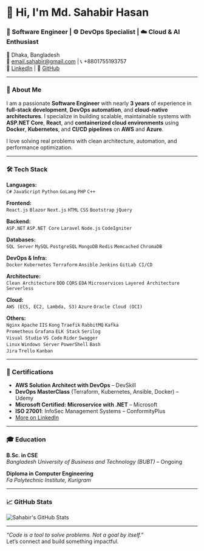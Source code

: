 # 👋 Hi, I'm Md. Sahabir Hasan

### 🚀 Software Engineer | ⚙️ DevOps Specialist | ☁️ Cloud & AI Enthusiast  
📍 Dhaka, Bangladesh  
📧 email.sahabir@gmail.com | 📞 +8801755193757  
🔗 [LinkedIn](https://www.linkedin.com/in/saim-sahabir/) | 🐙 [GitHub](https://github.com/saim-sahabir)

---

### 🧭 About Me

I am a passionate **Software Engineer** with nearly **3 years** of experience in **full-stack development**, **DevOps automation**, and **cloud-native architectures**. I specialize in building scalable, maintainable systems with **ASP.NET Core**, **React**, and **containerized cloud environments** using **Docker**, **Kubernetes**, and **CI/CD pipelines** on **AWS** and **Azure**.

I love solving real problems with clean architecture, automation, and performance optimization.

---

### 🛠️ Tech Stack

**Languages:**  
`C#` `JavaScript` `Python` `GoLang` `PHP` `C++`

**Frontend:**  
`React.js` `Blazor` `Next.js` `HTML` `CSS` `Bootstrap` `jQuery`

**Backend:**  
`ASP.NET` `ASP.NET Core` `Laravel` `Node.js` `CodeIgniter`

**Databases:**  
`SQL Server` `MySQL` `PostgreSQL` `MongoDB` `Redis` `Memcached` `ChromaDB`

**DevOps & Infra:**  
`Docker` `Kubernetes` `Terraform` `Ansible` `Jenkins` `GitLab CI/CD`

**Architecture:**  
`Clean Architecture` `DDD` `CQRS` `EDA` `Microservices` `Layered Architecture` `Serverless`

**Cloud:**  
`AWS (ECS, EC2, Lambda, S3)` `Azure` `Oracle Cloud (OCI)`

**Others:**  
`Nginx` `Apache` `IIS` `Kong` `Traefik` `RabbitMQ` `Kafka`  
`Prometheus` `Grafana` `ELK Stack` `Serilog`  
`Visual Studio` `VS Code` `Rider` `Swagger`  
`Linux` `Windows Server` `PowerShell` `Bash`  
`Jira` `Trello` `Kanban`

---


### 📜 Certifications

- **AWS Solution Architect with DevOps** – DevSkill  
- **DevOps MasterClass** (Terraform, Kubernetes, Ansible, Docker) – Udemy  
- **Microsoft Certified: Microservice with .NET** – Microsoft  
- **ISO 27001**: InfoSec Management Systems – ConformityPlus  
- [More on LinkedIn](https://www.linkedin.com/in/saim-sahabir/details/certifications/)

---

### 🎓 Education

**B.Sc. in CSE**  
_Bangladesh University of Business and Technology (BUBT)_ – Ongoing

**Diploma in Computer Engineering**  
_Fa Polytechnic Institute, Kurigram_  

---

### 📈 GitHub Stats

![Sahabir's GitHub Stats](https://github-readme-stats.vercel.app/api?username=saim-sahabir&show_icons=true&theme=github_dark&count_private=true)

---

_“Code is a tool to solve problems. Not a goal by itself.”_  
Let’s connect and build something impactful.


